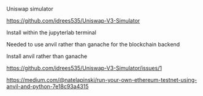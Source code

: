 Uniswap simulator

https://github.com/idrees535/Uniswap-V3-Simulator

Install within the jupyterlab terminal

Needed to use anvil rather than ganache for the blockchain backend

Install anvil rather than ganache

https://github.com/idrees535/Uniswap-V3-Simulator/issues/1

https://medium.com/@natelapinski/run-your-own-ethereum-testnet-using-anvil-and-python-7e18c93a4315
